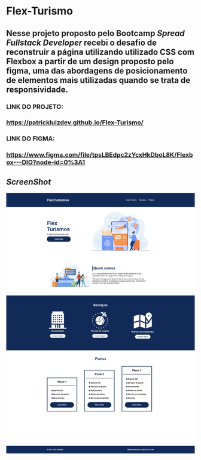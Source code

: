 # Flex-Turismo

## Nesse projeto proposto pelo Bootcamp *Spread Fullstack Developer* recebi o desafio de reconstruir a página utilizando utilizado CSS com Flexbox a partir de um design proposto pelo figma, uma das abordagens de posicionamento de elementos mais utilizadas quando se trata de responsividade.
###  LINK DO PROJETO:
### https://patrickluizdev.github.io/Flex-Turismo/

###  LINK DO FIGMA:
###     https://www.figma.com/file/tpsLBEdpc2zYcxHkDboL8K/Flexbox---DIO?node-id=0%3A1


## _ScreenShot_
![](https://raw.githubusercontent.com/patrickluizdev/Flex-Turismo/main/images/Flex%20Turismos.png)
